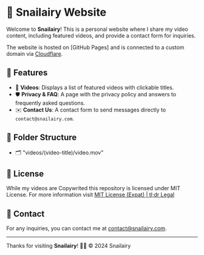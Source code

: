 # 🐌 Snailairy Website

Welcome to **Snailairy**! This is a personal website where I share my video content, including featured videos, and provide a contact form for inquiries. 

The website is hosted on [GitHub Pages] and is connected to a custom domain via [Cloudflare](https://www.cloudflare.com/).

## 🌟 Features

- 🎥 **Videos**: Displays a list of featured videos with clickable titles.
- 🛡️ **Privacy & FAQ**: A page with the privacy policy and answers to frequently asked questions.
- ✉️ **Contact Us**: A contact form to send messages directly to `contact@snailairy.com`.

## 📂 Folder Structure
- 🗂️ "videos/(video-title)/video.mov"

## 📜 License

While my videos are Copywrited this repository is licensed under MIT License. For more information visit [MIT License (Expat) | tl;dr Legal](https://www.tldrlegal.com/license/mit-license)

## 💬 Contact

For any inquiries, you can contact me at [contact@snailairy.com](mailto:contact@snailairy.com).

---

Thanks for visiting **Snailairy**! 🐌✨
&copy; 2024 Snailairy
